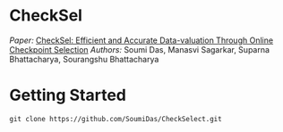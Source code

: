 # CheckSel

<i>Paper:</i> [CheckSel: Efficient and Accurate Data-valuation Through Online Checkpoint Selection](https://arxiv.org/abs/2203.06814)
<i>Authors:</i> Soumi Das, Manasvi Sagarkar, Suparna Bhattacharya, Sourangshu Bhattacharya

# Getting Started

```git clone https://github.com/SoumiDas/CheckSelect.git```

